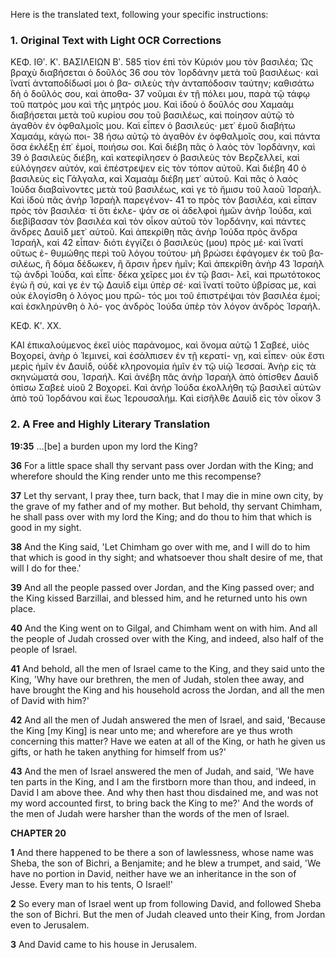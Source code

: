 Here is the translated text, following your specific instructions:

### 1. Original Text with Light OCR Corrections

ΚΕΦ. ΙΘʹ. Κʹ. ΒΑΣΙΛΕΙΩΝ Βʹ. 585
τίον ἐπὶ τὸν Κύριόν μου τὸν βασιλέα; Ὡς βραχὺ διαβήσεται ὁ δοῦλός 36
σου τὸν Ἰορδάνην μετὰ τοῦ βασιλέως· καὶ ἵνατί ἀνταποδίδωσί μοι ὁ βα-
σιλεὺς τὴν ἀνταπόδοσιν ταύτην; καθισάτω δὴ ὁ δοῦλός σου, καὶ ἀποθα- 37
νοῦμαι ἐν τῇ πόλει μου, παρὰ τῷ τάφῳ τοῦ πατρός μου καὶ τῆς μητρός
μου. Καὶ ἰδοὺ ὁ δοῦλός σου Χαμαὰμ διαβήσεται μετὰ τοῦ κυρίου σου
τοῦ βασιλέως, καὶ ποίησον αὐτῷ τὸ ἀγαθὸν ἐν ὀφθαλμοῖς μου.
Καὶ εἶπεν ὁ βασιλεύς· μετ᾿ ἐμοῦ διαβήτω Χαμαάμ, κἀγὼ ποι- 38
ήσω αὐτῷ τὸ ἀγαθὸν ἐν ὀφθαλμοῖς σου, καὶ πάντα ὅσα ἐκλέξῃ
ἐπ᾿ ἐμοί, ποιήσω σοι. Καὶ διέβη πᾶς ὁ λαὸς τὸν Ἰορδάνην, καὶ 39
ὁ βασιλεὺς διέβη, καὶ κατεφίλησεν ὁ βασιλεὺς τὸν Βερζελλεί, καὶ
εὐλόγησεν αὐτόν, καὶ ἐπέστρεψεν εἰς τὸν τόπον αὐτοῦ. Καὶ διέβη 40
ὁ βασιλεὺς εἰς Γάλγαλα, καὶ Χαμαὰμ διέβη μετ᾿ αὐτοῦ. Καὶ
πᾶς ὁ λαὸς Ἰούδα διαβαίνοντες μετὰ τοῦ βασιλέως, καὶ γε τὸ
ἥμισυ τοῦ λαοῦ Ἰσραήλ. Καὶ ἰδοὺ πᾶς ἀνὴρ Ἰσραὴλ παρεγένον- 41
το πρὸς τὸν βασιλέα, καὶ εἶπαν πρὸς τὸν βασιλέα· τί ὅτι ἐκλε-
ψάν σε οἱ ἀδελφοὶ ἡμῶν ἀνὴρ Ἰούδα, καὶ διεβίβασαν τὸν βασιλέα
καὶ τὸν οἶκον αὐτοῦ τὸν Ἰορδάνην, καὶ πάντες ἄνδρες Δαυὶδ μετ᾿
αὐτοῦ. Καὶ ἀπεκρίθη πᾶς ἀνὴρ Ἰούδα πρὸς ἄνδρα Ἰσραήλ, καὶ 42
εἶπαν· διότι ἐγγίζει ὁ βασιλεὺς (μου) πρὸς μέ· καὶ ἵνατί οὕτως ἐ-
θυμώθης περὶ τοῦ λόγου τούτου· μὴ βρώσει ἐφάγομεν ἐκ τοῦ βα-
σιλέως, ἢ δόμα δέδωκεν, ἢ ἄρσιν ἦρεν ἡμῖν; Καὶ ἀπεκρίθη ἀνὴρ 43
Ἰσραὴλ τῷ ἀνδρὶ Ἰούδα, καὶ εἶπε· δέκα χεῖρες μοι ἐν τῷ βασι-
λεῖ, καὶ πρωτότοκος ἐγὼ ἢ σύ, καὶ γε ἐν τῷ Δαυὶδ εἰμι ὑπὲρ σέ·
καὶ ἵνατί τοῦτο ὑβρίσας με, καὶ οὐκ ἐλογίσθη ὁ λόγος μου πρῶ-
τός μοι τοῦ ἐπιστρέψαι τὸν βασιλέα ἐμοί; καὶ ἐσκληρύνθη ὁ λό-
γος ἀνδρὸς Ἰούδα ὑπὲρ τὸν λόγον ἀνδρὸς Ἰσραήλ.

ΚΕΦ. Κʹ. ΧΧ.

ΚΑΙ ἐπικαλούμενος ἐκεῖ υἱὸς παράνομος, καὶ ὄνομα αὐτῷ 1
Σαβεέ, υἱὸς Βοχορεί, ἀνὴρ ὁ Ἰεμινεί, καὶ ἐσάλπισεν ἐν τῇ κερατί-
νῃ, καὶ εἶπεν· οὐκ ἔστι μερὶς ἡμῖν ἐν Δαυίδ, οὐδὲ κληρονομία
ἡμῖν ἐν τῷ υἱῷ Ἰεσσαί. Ἀνὴρ εἰς τὰ σκηνώματά σου, Ἰσραήλ.
Καὶ ἀνέβη πᾶς ἀνὴρ Ἰσραὴλ ἀπὸ ὀπίσθεν Δαυὶδ ὀπίσω Σαβεὲ υἱοῦ 2
Βοχορεί. Καὶ ἀνὴρ Ἰούδα ἐκολλήθη τῷ βασιλεῖ αὐτῶν ἀπὸ τοῦ
Ἰορδάνου καὶ ἕως Ἱερουσαλήμ. Καὶ εἰσῆλθε Δαυὶδ εἰς τὸν οἶκον 3

### 2. A Free and Highly Literary Translation

**19:35** ...[be] a burden upon my lord the King?

**36** For a little space shall thy servant pass over Jordan with the King; and wherefore should the King render unto me this recompense?

**37** Let thy servant, I pray thee, turn back, that I may die in mine own city, by the grave of my father and of my mother. But behold, thy servant Chimham, he shall pass over with my lord the King; and do thou to him that which is good in my sight.

**38** And the King said, 'Let Chimham go over with me, and I will do to him that which is good in thy sight; and whatsoever thou shalt desire of me, that will I do for thee.'

**39** And all the people passed over Jordan, and the King passed over; and the King kissed Barzillai, and blessed him, and he returned unto his own place.

**40** And the King went on to Gilgal, and Chimham went on with him. And all the people of Judah crossed over with the King, and indeed, also half of the people of Israel.

**41** And behold, all the men of Israel came to the King, and they said unto the King, 'Why have our brethren, the men of Judah, stolen thee away, and have brought the King and his household across the Jordan, and all the men of David with him?'

**42** And all the men of Judah answered the men of Israel, and said, 'Because the King [my King] is near unto me; and wherefore are ye thus wroth concerning this matter? Have we eaten at all of the King, or hath he given us gifts, or hath he taken anything for himself from us?'

**43** And the men of Israel answered the men of Judah, and said, 'We have ten parts in the King, and I am the firstborn more than thou, and indeed, in David I am above thee. And why then hast thou disdained me, and was not my word accounted first, to bring back the King to me?' And the words of the men of Judah were harsher than the words of the men of Israel.

**CHAPTER 20**

**1** And there happened to be there a son of lawlessness, whose name was Sheba, the son of Bichri, a Benjamite; and he blew a trumpet, and said, 'We have no portion in David, neither have we an inheritance in the son of Jesse. Every man to his tents, O Israel!'

**2** So every man of Israel went up from following David, and followed Sheba the son of Bichri. But the men of Judah cleaved unto their King, from Jordan even to Jerusalem.

**3** And David came to his house in Jerusalem.